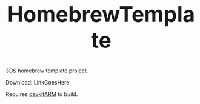 <b><center><h1>HomebrewTemplate</h></center></b>
==========

3DS homebrew template project.

Download: LinkGoesHere

Requires [devkitARM](http://sourceforge.net/projects/devkitpro/files/devkitARM/) to build.
